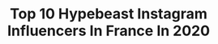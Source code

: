 ---
title: Top 10 Hypebeast Instagram Influencers In France In 2020
description: >-
  Find top hypebeast Instagram influencers in France in 2020. Most popular hashtags: #hypebeast #pauseshots #streetwear #snobshots.
platform: Instagram
profiles:
  - username: "ahtlaqdmm"
    fullname: >-
      P-A Mulier
    location: "France"
    followers: 121356
    engagement: 221
    commentsToLikes: 0.018830
    avatar: "https://scontent-lhr8-1.cdninstagram.com/v/t51.2885-19/s320x320/71777589_391293271551403_7658361794724888576_n.jpg?_nc_ht=scontent-lhr8-1.cdninstagram.com&_nc_ohc=VDTiayAnSp4AX_zRcOg&oh=ded4c741553051c9456d7ca014facb91&oe=5EBC0E44"
    verified: false
    hashtags: "#filmisnotdead, #2019, #bondydreams, #psgom"
  - username: "lucastenay"
    fullname: >-
      Streetwear & Fashion
    location: "France"
    followers: 6558
    engagement: 2985
    commentsToLikes: 0.147808
    avatar: "https://scontent-lhr8-1.cdninstagram.com/v/t51.2885-19/s320x320/83144152_122613052381800_1940177276112994304_n.jpg?_nc_ht=scontent-lhr8-1.cdninstagram.com&_nc_ohc=ccE2hTeL-kAAX_7Qa8n&oh=6b2bf19e99179dd842d814f28455257d&oe=5EB8B31E"
    verified: false
    hashtags: "#vintagestreetwear, #caminotv, #classyfashion, #pauseshots"
  - username: "jxllzs"
    fullname: >-
      𝒥𝓊𝓁𝑒𝓈. 🧸
    location: "France"
    followers: 2977
    engagement: 3180
    commentsToLikes: 0.119195
    avatar: "https://scontent-ssn1-1.cdninstagram.com/v/t51.2885-19/s320x320/90306540_557602825114974_4319577398476537856_n.jpg?_nc_ht=scontent-ssn1-1.cdninstagram.com&_nc_ohc=qPOCRgJ2BI0AX9mPgqm&oh=53a6e542469a2a4cff66285bbf34053d&oe=5EB3A3B3"
    verified: false
    hashtags: "#backtominimal, #modernotoriety, #caminotv, #clothing"
  - username: "khalidx.0"
    fullname: >-
      Streetwear & Classic
    location: "France"
    followers: 13041
    engagement: 821
    commentsToLikes: 0.183406
    avatar: "https://scontent-lhr8-1.cdninstagram.com/v/t51.2885-19/s320x320/90144305_519056105461984_2653919481142706176_n.jpg?_nc_ht=scontent-lhr8-1.cdninstagram.com&_nc_ohc=VRdVcKwbgQ0AX_j1jAm&oh=1c98482c5bc2f1e1ad1d7e995e056bce&oe=5EB86BE9"
    verified: false
    hashtags: "#instastreetwear, #hsstyle, #classicmen, #streetwearoutfit"
  - username: "balmipede_ootd"
    fullname: >-
      B A L M I P E D E 🇫🇷 O O T D
    location: "France"
    followers: 22723
    engagement: 857
    commentsToLikes: 0.032871
    avatar: "https://scontent-ams4-1.cdninstagram.com/v/t51.2885-19/s320x320/54513535_656506924797015_8824440948822900736_n.jpg?_nc_ht=scontent-ams4-1.cdninstagram.com&_nc_ohc=5RQZT4mVOhkAX9YN7yH&oh=ebd178bbd36c862553f2feaab1001743&oe=5EB9320D"
    verified: false
    hashtags: "#beachvibes, #harristweed, #edinburgh, #strikeapose"
  - username: "soberwinter"
    fullname: >-
      resurrection
    location: "France"
    followers: 2388
    engagement: 1097
    commentsToLikes: 0.127240
    avatar: "https://scontent-ams4-1.cdninstagram.com/v/t51.2885-19/s150x150/40016726_262849964569314_1256417808279928832_n.jpg?_nc_ht=scontent-ams4-1.cdninstagram.com&_nc_ohc=SG3nbiSCm4gAX9w6rO7&oh=b7f4c92d7eb578b78a6db26fc6b382e9&oe=5EB85A38"
    verified: false
    hashtags: "#fashionable, #black, #prada, #skimasktheslumpgod"
  - username: "itsrousset"
    fullname: >-
      𝓞𝓵𝓲𝓿𝓲𝓮𝓻 𝓡𝓸𝓾𝓼𝓼𝓮𝓽 ✞
    location: "France"
    followers: 5372
    engagement: 1162
    commentsToLikes: 0.028137
    avatar: "https://scontent-lhr8-1.cdninstagram.com/v/t51.2885-19/s320x320/90478333_589305085263693_4256348221384687616_n.jpg?_nc_ht=scontent-lhr8-1.cdninstagram.com&_nc_ohc=9qBMbeSlo3sAX8eb-kO&oh=6bf9100c83d66b71c4e00718f6682ad2&oe=5EBA1181"
    verified: false
    hashtags: "#fun, #classy, #family, #mediterranean"
  - username: "i.am.jo.blz"
    fullname: >-
      Jo blz
    location: "France"
    followers: 3638
    engagement: 1199
    commentsToLikes: 0.108797
    avatar: "https://scontent-amt2-1.cdninstagram.com/v/t51.2885-19/s320x320/69110761_2426912584102771_6285512426687299584_n.jpg?_nc_ht=scontent-amt2-1.cdninstagram.com&_nc_ohc=7uDjKTvvVXEAX8Ayrqc&oh=d846bdcb67cc2fa9c2e48ef45db3f182&oe=5EBACDE6"
    verified: false
    hashtags: "#hsdailyfeature, #matchymatchy, #portraitstream, #vscoportrait"
  - username: "sammiswar"
    fullname: >-
      Sammi Swar
    location: "France"
    followers: 30857
    engagement: 231
    commentsToLikes: 0.042867
    avatar: "https://scontent-lhr8-1.cdninstagram.com/v/t51.2885-19/s320x320/61987559_2357707441151309_4564164631953670144_n.jpg?_nc_ht=scontent-lhr8-1.cdninstagram.com&_nc_ohc=1brbZ7EwipEAX8DRmYh&oh=a5ec9f9508fa8885953a6acf19c0c334&oe=5EBAF14D"
    verified: false
    hashtags: "#menwithtattoos, #bandw, #kauseffekt, #berlin"
  - username: "trendability"
    fullname: >-
      Trendability
    location: "France"
    followers: 18153
    engagement: 785
    commentsToLikes: 0.038187
    avatar: "https://scontent-amt2-1.cdninstagram.com/v/t51.2885-19/s320x320/83609659_3443493165693069_4953855003358920704_n.jpg?_nc_ht=scontent-amt2-1.cdninstagram.com&_nc_ohc=26ZMh0F3sbgAX_PfTL9&oh=e51966de8bf2875aea7842e8153fa229&oe=5EB874F6"
    verified: false
    hashtags: "#ootdfashion, #topman, #autumnfashion, #ad"
---